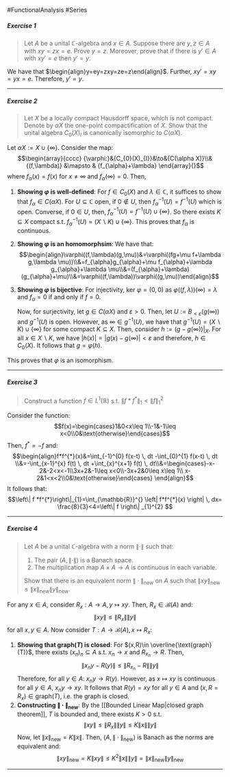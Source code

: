 #FunctionalAnalysis #Series 

##### Exercise 1
> Let $A$ be a unital $\mathbb{C}$-algebra and $x\in A$. Suppose there are $y,z\in A$ with $xy=zx=e$. Prove $y=z$. Moreover, prove that if there is $y'\in A$ with $xy'=e$ then $y'=y$.

We have that $\begin{align}y=ey=zxy=ze=z\end{align}$. Further, $xy'=xy=yx=e$. Therefore, $y'=y$.

---
##### Exercise 2
> Let $X$ be a locally compact Hausdorff space, which is not compact. Denote by $\alpha X$ the one-point compactification of $X$. Show that the unital algebra $C_{0}(X)_{I}$ is canonically isomorphic to $C(\alpha X)$.

Let $\alpha X:=X \cup \{ \infty \}$. Consider the map: $$\begin{array}{cccc} {\varphi:}&{C_{0}(X)_{I}}&\to&{C(\alpha X)}\\&{(f,\lambda)} &\mapsto & {f_{\alpha}+\lambda} \end{array}{}$$where $f_{\alpha}(x)=f(x)$ for $x\neq \infty$ and $f_{\alpha}(\infty)=0$. Then,
1. **Showing $\varphi$ is well-defined**:
	   For $f\in C_{0}(X)$ and $\lambda\in \mathbb{C}$, it suffices to show that $f_{\alpha}\in C(\alpha X)$. For $U\subseteq \mathbb{C}$ open, if $0\notin U$, then $f_{\alpha}^{-1}(U)=f^{-1}(U)$ which is open. Converse, if $0\in U$, then, $f^{-1}_{\alpha}(U)=f^{-1}(U)\cup \{ \infty \}$. So there exists $K\subseteq X$ compact s.t. $f^{-1}_{\alpha}(U)=(X \backslash K)\cup \{ \infty \}$. This proves that $f_{\alpha}$ is continuous.
2. **Showing $\varphi$ is an homomorphsim**:
	We have that: $$\begin{align}\varphi((f,\lambda)(g,\mu))&=\varphi((fg+\mu f+\lambda g,\lambda \mu))\\&=f_{\alpha}g_{\alpha}+\mu f_{\alpha}+\lambda g_{\alpha}+\lambda \mu\\&=(f_{\alpha}+\lambda)(g_{\alpha}+\mu)\\&=\varphi((f,\lambda))\varphi((g,\mu))\end{align}$$
3. **Showing $\varphi$ is bijective**:
	For injectivity, $\text{ker }\varphi=(0,0)$ as $\varphi((f,\lambda))(\infty)=\lambda$ and $f_{\alpha}=0$ if and only if $f=0$. 
	
	Now, for surjectivity, let $g\in C(\alpha X)$ and $\varepsilon>0$. Then, let $U:=B_{<\varepsilon}(g(\infty))$ and $g^{-1}(U)$ is open. However, as $\infty\in g^{-1}(U)$, we have that $g^{-1}(U)=(X \backslash K)\cup \{ \infty \}$ for some compact $K\subseteq X$. Then, consider $h:=(g-g(\infty))|_{X}$. For all $x\in X \backslash K$,  we have $\left| h(x) \right|=\left| g(x)-g(\infty) \right|<\varepsilon$ and therefore, $h\in C_{0}(X)$. It follows that $g=\varphi(h)$. 

This proves that $\varphi$ is an isomorphism.

---
##### Exercise 3
> Construct a function $f\in L^1(\mathbb{R})$ s.t. $\left\| f*f^{*} \right\|_{1}<\left\| f \right\|^2_{1}$

Consider the function: $$f(x)=\begin{cases}1&0<x\leq 1\\-1&-1\leq x<0\\0&\text{otherwise}\end{cases}$$Then, $f^{*}=-f$ and: 
$$\begin{align}f*f^{*}(x)&=\int_{-1}^{0} f(x-t) \, dt -\int_{0}^{1} f(x-t) \, dt \\&=-\int_{x-1}^{x} f(t) \, dt +\int_{x}^{x+1} f(t) \, dt\\&=\begin{cases}-x-2&-2<x<-1\\3x+2&-1\leq x<0\\-3x+2&0\leq x\leq 1\\ x-2&1<x<2\\0&\text{otherwise}\end{cases} \end{align}$$It follows that: $$\left\| f *f^{*}\right\|_{1}=\int_{\mathbb{R}}^{} \left| f*f^{*}(x) \right|  \, dx= \frac{8}{3}<4=\left\| f \right\| _{1}^{2}  $$

---
##### Exercise 4
> Let $A$ be a unital $\mathbb{C}$-algebra with a norm $\|\cdot\|$ such that: 
> 1. The pair $(A,\|\cdot\|)$ is a Banach space. 
> 2. The multiplication map $A\times A\to A$ is continuous in each variable. 
> 
> Show that there is an equivalent norm $\|\cdot\|_{\text{new}}$ on $A$ such that $\|xy\|_{\text{new}}\leq\|x\|_{\text{new}}\|y\|_{\text{new}}$.

For any $x\in A$, consider $R_{x}:A\to A,y\mapsto xy$. Then, $R_{x}\in \mathcal{B}(A)$ and: $$\left\| xy \right\| \leq \left\| R_{x} \right\| \left\| y \right\| $$ for all $x,y\in A$. Now consider $T:A\to \mathcal{B}(A),x\mapsto R_{x}$:
1. **Showing that $\text{graph}(T)$ is closed**: 
   For $(x,R)\in \overline{\text{graph}(T)}$, there exists $(x_{n})_{n} \subseteq A$ s.t. $x_{n}\to x$ and $R_{x_{n}}\to R$. Then, $$\left\| x_{n}y-R(y) \right\| \leq \left\| R_{x_{n}}-R \right\|\left\| y \right\|  $$
   Therefore, for all $y\in A$: $x_{n}y\to R(y)$. However, as $x\mapsto xy$ is continuous for all $y\in A$, $x_{n}y\to xy$. It follows that $R(y)=xy$ for all $y\in A$ and $(x,R=R_{x})\in \text{graph}(T)$, i.e. the graph is closed.
2. **Constructing $\|\cdot\|_{\text{new}}$**:
By the [[Bounded Linear Map|closed graph theorem]], $T$ is bounded and, there exists $K>0$ s.t. $$\left\| xy \right\| \leq \left\| R_{x} \right\| \left\| y \right\| \leq K\|x\|\|y\|$$Now, let $\|x\|_{\text{new}}=K\|x\|$. Then, $(A,\|\cdot\|_{\text{new}})$ is Banach as the norms are equivalent and: $$\left\| xy \right\| _{\text{new}}=K\left\| xy \right\| \leq K^{2}\|x\|\|y\|=\|x\|_{\text{new}}\|y\|_{\text{new}}$$
---